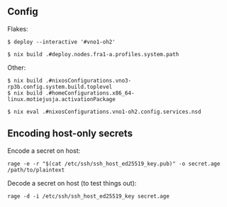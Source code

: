 Config
------

Flakes:

    $ deploy --interactive '#vno1-oh2'

    $ nix build .#deploy.nodes.fra1-a.profiles.system.path

Other:

    $ nix build .#nixosConfigurations.vno3-rp3b.config.system.build.toplevel
    $ nix build .#homeConfigurations.x86_64-linux.motiejusja.activationPackage

    $ nix eval .#nixosConfigurations.vno1-oh2.config.services.nsd

Encoding host-only secrets
--------------------------

Encode a secret on host:

    rage -e -r "$(cat /etc/ssh/ssh_host_ed25519_key.pub)" -o secret.age /path/to/plaintext

Decode a secret on host (to test things out):

    rage -d -i /etc/ssh/ssh_host_ed25519_key secret.age
